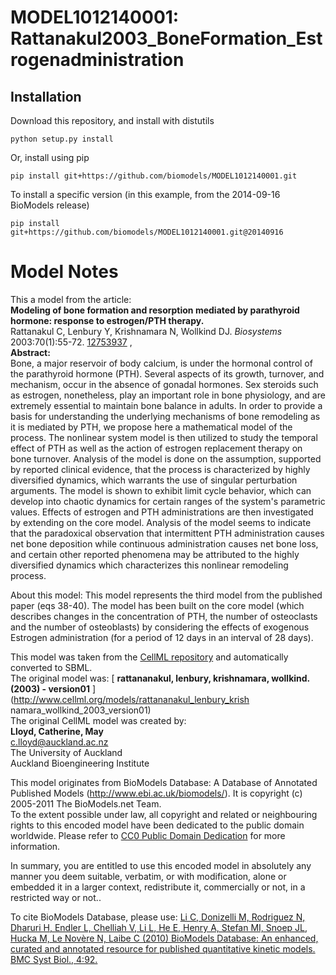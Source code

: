 # MODEL1012140001: Rattanakul2003_BoneFormation_Estrogenadministration

## Installation

Download this repository, and install with distutils

`python setup.py install`

Or, install using pip

`pip install git+https://github.com/biomodels/MODEL1012140001.git`

To install a specific version (in this example, from the 2014-09-16 BioModels release)

`pip install git+https://github.com/biomodels/MODEL1012140001.git@20140916`


# Model Notes


This a model from the article:  
**Modeling of bone formation and resorption mediated by parathyroid hormone: response to estrogen/PTH therapy.**   
Rattanakul C, Lenbury Y, Krishnamara N, Wollkind DJ. _Biosystems_
2003:70(1):55-72. [12753937](http://www.ncbi.nlm.nih.gov/pubmed/12753937) ,  
**Abstract:**   
Bone, a major reservoir of body calcium, is under the hormonal control of the
parathyroid hormone (PTH). Several aspects of its growth, turnover, and
mechanism, occur in the absence of gonadal hormones. Sex steroids such as
estrogen, nonetheless, play an important role in bone physiology, and are
extremely essential to maintain bone balance in adults. In order to provide a
basis for understanding the underlying mechanisms of bone remodeling as it is
mediated by PTH, we propose here a mathematical model of the process. The
nonlinear system model is then utilized to study the temporal effect of PTH as
well as the action of estrogen replacement therapy on bone turnover. Analysis
of the model is done on the assumption, supported by reported clinical
evidence, that the process is characterized by highly diversified dynamics,
which warrants the use of singular perturbation arguments. The model is shown
to exhibit limit cycle behavior, which can develop into chaotic dynamics for
certain ranges of the system's parametric values. Effects of estrogen and PTH
administrations are then investigated by extending on the core model. Analysis
of the model seems to indicate that the paradoxical observation that
intermittent PTH administration causes net bone deposition while continuous
administration causes net bone loss, and certain other reported phenomena may
be attributed to the highly diversified dynamics which characterizes this
nonlinear remodeling process.

About this model: This model represents the third model from the published
paper (eqs 38-40). The model has been built on the core model (which describes
changes in the concentration of PTH, the number of osteoclasts and the number
of osteoblasts) by considering the effects of exogenous Estrogen
administration (for a period of 12 days in an interval of 28 days).

This model was taken from the [CellML
repository](http://www.cellml.org/models) and automatically converted to SBML.  
The original model was: [ **rattananakul, lenbury, krishnamara, wollkind.
(2003) - version01** ](http://www.cellml.org/models/rattananakul_lenbury_krish
namara_wollkind_2003_version01)  
The original CellML model was created by:  
**Lloyd, Catherine, May**   
c.lloyd@auckland.ac.nz  
The University of Auckland  
Auckland Bioengineering Institute  

This model originates from BioModels Database: A Database of Annotated
Published Models (http://www.ebi.ac.uk/biomodels/). It is copyright (c)
2005-2011 The BioModels.net Team.  
To the extent possible under law, all copyright and related or neighbouring
rights to this encoded model have been dedicated to the public domain
worldwide. Please refer to [CC0 Public Domain
Dedication](http://creativecommons.org/publicdomain/zero/1.0/) for more
information.

In summary, you are entitled to use this encoded model in absolutely any
manner you deem suitable, verbatim, or with modification, alone or embedded it
in a larger context, redistribute it, commercially or not, in a restricted way
or not..  
  
To cite BioModels Database, please use: [Li C, Donizelli M, Rodriguez N,
Dharuri H, Endler L, Chelliah V, Li L, He E, Henry A, Stefan MI, Snoep JL,
Hucka M, Le Novère N, Laibe C (2010) BioModels Database: An enhanced, curated
and annotated resource for published quantitative kinetic models. BMC Syst
Biol., 4:92.](http://www.ncbi.nlm.nih.gov/pubmed/20587024)


